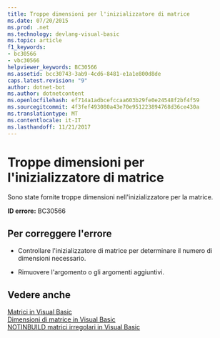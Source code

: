 ```yaml
---
title: Troppe dimensioni per l'inizializzatore di matrice
ms.date: 07/20/2015
ms.prod: .net
ms.technology: devlang-visual-basic
ms.topic: article
f1_keywords:
- bc30566
- vbc30566
helpviewer_keywords: BC30566
ms.assetid: bcc30743-3ab9-4cd6-8481-e1a1e800d8de
caps.latest.revision: "9"
author: dotnet-bot
ms.author: dotnetcontent
ms.openlocfilehash: ef714a1adbcefccaa603b29fe0e24548f2bf4f59
ms.sourcegitcommit: 4f3fef493080a43e70e951223894768d36ce430a
ms.translationtype: MT
ms.contentlocale: it-IT
ms.lasthandoff: 11/21/2017
---
```

# <a name="array-initializer-has-too-many-dimensions"></a>Troppe dimensioni per l'inizializzatore di matrice
Sono state fornite troppe dimensioni nell'inizializzatore per la matrice.  
  
 **ID errore:** BC30566  
  
## <a name="to-correct-this-error"></a>Per correggere l'errore  
  
-   Controllare l'inizializzatore di matrice per determinare il numero di dimensioni necessario.  
  
-   Rimuovere l'argomento o gli argomenti aggiuntivi.  
  
## <a name="see-also"></a>Vedere anche  
 [Matrici in Visual Basic](~/docs/visual-basic/programming-guide/language-features/arrays/index.md)  
 [Dimensioni di matrice in Visual Basic](~/docs/visual-basic/programming-guide/language-features/arrays/array-dimensions.md)  
 [NOTINBUILD matrici irregolari in Visual Basic](http://msdn.microsoft.com/en-us/05c12439-ee8f-4fef-ba75-b35402b67ab9)
